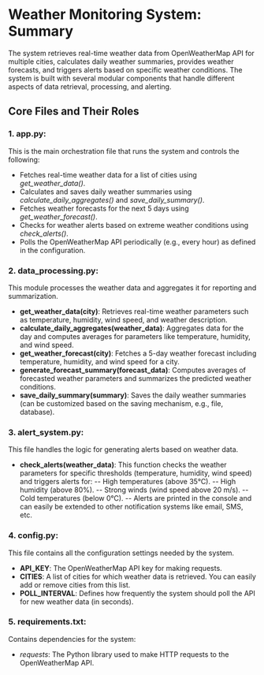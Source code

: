 # Weather Monitoring System: Summary

The system retrieves real-time weather data from OpenWeatherMap API for multiple cities, calculates daily weather summaries, 
provides weather forecasts, and triggers alerts based on specific weather conditions. The system is built with several modular 
components that handle different aspects of data retrieval, processing, and alerting.

## Core Files and Their Roles

### 1. app.py:

This is the main orchestration file that runs the system and controls the following:

- Fetches real-time weather data for a list of cities using *get_weather_data()*.
- Calculates and saves daily weather summaries using *calculate_daily_aggregates()* and *save_daily_summary()*.
- Fetches weather forecasts for the next 5 days using *get_weather_forecast()*.
- Checks for weather alerts based on extreme weather conditions using *check_alerts()*.
- Polls the OpenWeatherMap API periodically (e.g., every hour) as defined in the configuration.


### 2. data_processing.py:
This module processes the weather data and aggregates it for reporting and summarization.

- **get_weather_data(city)**: Retrieves real-time weather parameters such as temperature, humidity, wind speed, and weather description.
- **calculate_daily_aggregates(weather_data)**: Aggregates data for the day and computes averages for parameters like temperature, humidity, and wind speed.
- **get_weather_forecast(city)**: Fetches a 5-day weather forecast including temperature, humidity, and wind speed for a city.
- **generate_forecast_summary(forecast_data)**: Computes averages of forecasted weather parameters and summarizes the predicted weather conditions.
- **save_daily_summary(summary)**: Saves the daily weather summaries (can be customized based on the saving mechanism, e.g., file, database).


### 3. alert_system.py:
This file handles the logic for generating alerts based on weather data.

- **check_alerts(weather_data)**: This function checks the weather parameters for specific thresholds (temperature, humidity, wind speed) and triggers alerts for:
-- High temperatures (above 35°C).
-- High humidity (above 80%).
-- Strong winds (wind speed above 20 m/s).
-- Cold temperatures (below 0°C).
-- Alerts are printed in the console and can easily be extended to other notification systems like email, SMS, etc.

### 4. config.py:
This file contains all the configuration settings needed by the system.

- **API_KEY**: The OpenWeatherMap API key for making requests.
- **CITIES**: A list of cities for which weather data is retrieved. You can easily add or remove cities from this list.
- **POLL_INTERVAL**: Defines how frequently the system should poll the API for new weather data (in seconds).


### 5. requirements.txt:
Contains dependencies for the system:
- *requests*: The Python library used to make HTTP requests to the OpenWeatherMap API.

